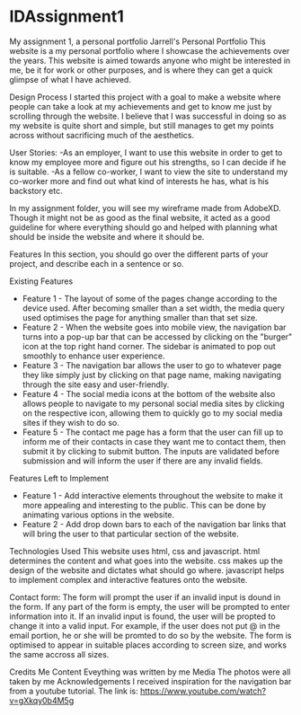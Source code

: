 # IDAssignment1
My assignment 1, a personal portfolio
Jarrell's Personal Portfolio
This website is a my personal portfolio where I showcase the achievements over the years. This website is aimed towards anyone who might be interested in me, be it for work or other purposes, and is where they can get a quick glimpse of what I have achieved. 

Design Process
I started this project with a goal to make a website where people can take a look at my achievements and get to know me just by scrolling through the website.
I believe that I was successful in doing so as my website is quite short and simple, but still manages to get my points across without sacrificing much of the aesthetics.

User Stories: 
-As an employer, I want to use this website in order to get to know my employee more and figure out his strengths, so I can decide if he is suitable.
-As a fellow co-worker, I want to view the site to understand my co-worker more and find out what kind of interests he has, what is his backstory etc. 

In my assignment folder, you will see my wireframe made from AdobeXD. Though it might not be as good as the final website, it acted as a good guideline for where everything should go and helped with planning what should be inside the website and where it should be. 

Features
In this section, you should go over the different parts of your project, and describe each in a sentence or so.

Existing Features
- Feature 1 - The layout of some of the pages change according to the device used. After becoming smaller than a set width, the media query used optimises the page for anything smaller than that set size. 
- Feature 2 - When the website goes into mobile view, the navigation bar turns into a pop-up bar that can be accessed by clicking on the "burger" icon at the top right hand corner. The sidebar is animated to pop out smoothly to enhance user experience. 
- Feature 3 - The navigation bar allows the user to go to whatever page they like simply just by clicking on that page name, making navigating through the site easy and user-friendly. 
- Feature 4 - The social media icons at the bottom of the website also allows people to navigate to my personal social media sites by clicking on the respective icon, allowing them to quickly go to my social media sites if they wish to do so. 
- Feature 5 - The contact me page has a form that the user can fill up to inform me of their contacts in case they want me to contact them, then submit it by clicking to submit button. The inputs are validated before submission and will inform the user if there are any invalid fields.

Features Left to Implement
- Feature 1 - Add interactive elements throughout the website to make it more appealing and interesting to the public. This can be done by animating various options in the website.
- Feature 2 - Add drop down bars to each of the navigation bar links that will bring the user to that particular section of the website. 

Technologies Used
This website uses html, css and javascript. 
html determines the content and what goes into the website. 
css makes up the design of the website and dictates what should go where. 
javascript helps to implement complex and interactive features onto the website.

Contact form:
The form will prompt the user if an invalid input is dound in the form. If any part of the form is empty, the user will be prompted to enter information into it. If an invalid input is found, the user will be propted to change it into a valid input.  For example, if the user does not put @ in the email portion, he or she will be promted to do so by the website. 
The form is optimised to appear in suitable places according to screen size, and works the same accross all sizes. 

Credits
Me
Content
Eveything was written by me
Media
The photos were all taken by me
Acknowledgements
I received inspiration for the navigation bar from a youtube tutorial. The link is: https://www.youtube.com/watch?v=gXkqy0b4M5g